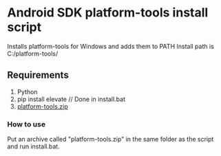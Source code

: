 # Android SDK platform-tools install script

Installs platform-tools for Windows and adds them to PATH
Install path is C:/platform-tools/

## Requirements

1. Python
2. pip install elevate // Done in install.bat
3. [platform-tools.zip](https://dl.google.com/android/repository/platform-tools-latest-windows.zip)

### How to use

Put an archive called "platform-tools.zip" in the same folder as the script and run install.bat.
